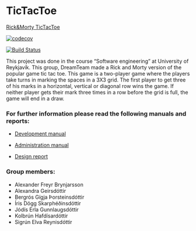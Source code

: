 # TicTacToe

[Rick&Morty TicTacToe](https://sleepy-bastion-81869.herokuapp.com)

[![codecov](https://codecov.io/gh/DreamTeamHR/TicTacToe/branch/master/graph/badge.svg)](https://codecov.io/gh/DreamTeamHR/TicTacToe)

[![Build Status](https://travis-ci.org/DreamTeamHR/TicTacToe.png)](https://travis-ci.org/DreamTeamHR/TicTacToe)

This project was done in the course “Software engineering” at University of Reykjavík. 
This group, DreamTeam made a Rick and Morty version of the popular game tic tac toe. This game is a two-player game where the players take turns in marking the spaces in a 3X3 grid. The first player to get three of his marks in a horizontal, vertical or diagonal row wins the game. If neither player gets their mark three times in a row before the grid is full, the game will end in a draw.


### For further information please read the following manuals and reports:

* [Development manual](docs/DevelopmentManual.md)

* [Administration manual](docs/AdministratorManual.md)

* [Design report](docs/DesignReport.md)


### Group members:
* Alexander Freyr Brynjarsson
* Alexandra Geirsdóttir
* Bergrós Gígja Þorsteinsdóttir
* Íris Dögg Skarphéðinsdóttir
* Jódís Erla Gunnlaugsdóttir
* Kolbrún Hafdísardóttir
* Sigrún Elva Reynisdóttir
